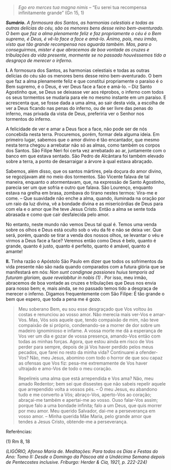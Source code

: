 > *Ego ero merces tua magna nimis* – “Eu serei tua recompensa infinitamente grande” (Gn 15, 1)

***Sumário.** A formosura dos Santos, as harmonias celestiais e todas as outras delícias do céu, são os menores bens desse reino bem-aventurado. O bem que faz a alma plenamente feliz e faz propriamente o céu é o Bem supremo, é Deus, é vê-lo face a face e amá-lo. Ânimo, pois, meu irmão, visto que tão grande recompensa nos aguarda também. Mas, para o conseguirmos, mister é que abracemos de boa vontade as cruzes e tribulações da vida presente, mormente se no passado houvéssemos tido a desgraça de merecer o inferno.*

**I.** A formosura dos Santos, as harmonias celestiais e todas as outras delícias do céu são os menores bens desse reino bem-aventurado. O bem que faz a alma plenamente feliz e que constitui propriamente o paraíso é o Bem supremo, é o Deus, é ver Deus face a face e amá-lo. – Diz Santo Agostinho que, se Deus se deixasse ver aos réprobos, o inferno com todos os seus tormentos se mudaria para ele no mesmo instante em um paraíso. E acrescenta que, se fosse dada a uma alma, ao sair desta vida, a escolha de ver a Deus ficando nas penas do inferno, ou de ser livre das penas do inferno, mas privada da vista de Deus, preferiria ver o Senhor nos tormentos do inferno.

A felicidade de ver e amar a Deus face a face, não pode ser de nós concebida nesta terra. Procuremos, porém, formar dela alguma ideia. Em primeiro lugar, sabemos que o amor divino é tão encantador, que mesmo nesta terra chegou a arrebatar não só as almas, como também os corpos dos Santos. São Filipe Neri foi certa vez arrebatado ao ar, juntamente com o banco em que estava sentado. São Pedro de Alcântara foi também elevado sobre a terra, a ponto de desarraigar a árvore à qual estava abraçado.

Sabemos, além disso, que os santos mártires, pela doçura do amor divino, se regozijavam até no meio dos tormentos. São Vicente falava de tal maneira, enquanto o atormentavam, que, na expressão de Santo Agostinho, parecia ser um que sofria e outro que falava. São Lourenço, enquanto estava na grelha em brasa, zombava do tirano nestes termos: Vira-me e come. – Que suavidade não enche a alma, quando, iluminada na oração por um raio da luz divina, vê a bondade divina e as misericórdias de Deus para com ela e o amor que lhe teve Jesus Cristo. Então a alma se sente toda abrasada e como que cair desfalecida pelo amor.

No entanto, neste mundo não vemos Deus tal qual é. Temos uma venda sobre os olhos e Deus está oculto sob o véu da fé e não se deixa ver. Que será, porém, quando se tirar a venda dos nossos olhos, se levantar o véu e virmos a Deus face a face? Veremos então como Deus é belo, quanto é grande, quanto é justo, quanto é perfeito, quanto é amável, quanto é amante!

**II.** Tinha razão o Apóstolo São Paulo em dizer que todos os sofrimentos da vida presente não são nada quando comparados com a futura glória que se manifestará em nós: *Non sunt condignae passiones huius temporis ad futuram gloriam, quae revelabitur in nobis (1)* . Por isso, meu irmão, abracemos de boa vontade as cruzes e tribulações que Deus nos envia para nosso bem; e, mais ainda, se no passado temos tido a desgraça de merecer o inferno. Digamos frequentemente com São Filipe: É tão grande o bem que espero, que toda a pena me é gozo.

> Meu soberano Bem, eu sou esse desgraçado que Vos voltou às costas e renunciou ao vosso amor. Não merecia mais ver-Vos e amar-Vos. Mas, Vós sois aquele que, tendo compaixão de mim, não teve compaixão de si próprio, condenando-se a morrer de dor sobre um madeiro ignominioso e infame. A vossa morte me dá a esperança de Vos ver um dia e gozar de vossa presença, amando-Vos então com todas as minhas forças. Agora, que estou ainda em risco de Vos perder para sempre, depois de já Vos haver perdido pelos meus pecados, que farei no resto da minha vida? Continuarei a ofender-Vos? Não, meu Jesus, abomino com todo o horror de que sou capaz as ofensas que Vos fiz: pesa-me extremamente de Vos haver ultrajado e amo-Vos de todo o meu coração.
>
> Repelireis uma alma que está arrependida e Vos ama? Não, meu amado Redentor; bem sei que dissestes que não sabeis repelir aquele que arrependido volta a vossos pés. – Ó meu Jesus, eu abandono tudo e me converto a Vós; abraço-Vos, aperto-Vos ao coração; abraçai-me também e apertai-me ao vosso. Ouso falar-Vos assim; porque falo a uma bondade infinita; falo a um Deus, que quis morrer por meu amor. Meu querido Salvador, dai-me a perseverança em vosso amor. – Minha querida Mãe Maria, pelo grande amor que tendes a Jesus Cristo, obtende-me a perseverança.

Referências:

\(1\) Rm 8, 18

*(LIGÓRIO, Afonso Maria de. Meditações: Para todos os Dias e Festas do Ano: Tomo II: Desde o Domingo da Páscoa até a Undécima Semana depois de Pentecostes inclusive. Friburgo: Herder & Cia, 1921, p. 222-224)*
